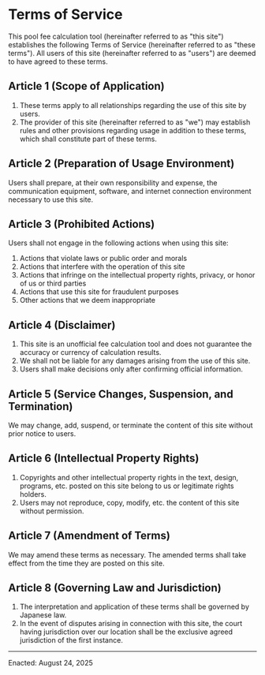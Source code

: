 # Terms of Service

This pool fee calculation tool (hereinafter referred to as "this site") establishes the following Terms of Service (hereinafter referred to as "these terms"). All users of this site (hereinafter referred to as "users") are deemed to have agreed to these terms.

## Article 1 (Scope of Application)
1. These terms apply to all relationships regarding the use of this site by users.
2. The provider of this site (hereinafter referred to as "we") may establish rules and other provisions regarding usage in addition to these terms, which shall constitute part of these terms.

## Article 2 (Preparation of Usage Environment)
Users shall prepare, at their own responsibility and expense, the communication equipment, software, and internet connection environment necessary to use this site.

## Article 3 (Prohibited Actions)
Users shall not engage in the following actions when using this site:
1. Actions that violate laws or public order and morals
2. Actions that interfere with the operation of this site
3. Actions that infringe on the intellectual property rights, privacy, or honor of us or third parties
4. Actions that use this site for fraudulent purposes
5. Other actions that we deem inappropriate

## Article 4 (Disclaimer)
1. This site is an unofficial fee calculation tool and does not guarantee the accuracy or currency of calculation results.
2. We shall not be liable for any damages arising from the use of this site.
3. Users shall make decisions only after confirming official information.

## Article 5 (Service Changes, Suspension, and Termination)
We may change, add, suspend, or terminate the content of this site without prior notice to users.

## Article 6 (Intellectual Property Rights)
1. Copyrights and other intellectual property rights in the text, design, programs, etc. posted on this site belong to us or legitimate rights holders.
2. Users may not reproduce, copy, modify, etc. the content of this site without permission.

## Article 7 (Amendment of Terms)
We may amend these terms as necessary. The amended terms shall take effect from the time they are posted on this site.

## Article 8 (Governing Law and Jurisdiction)
1. The interpretation and application of these terms shall be governed by Japanese law.
2. In the event of disputes arising in connection with this site, the court having jurisdiction over our location shall be the exclusive agreed jurisdiction of the first instance.

---

Enacted: August 24, 2025
